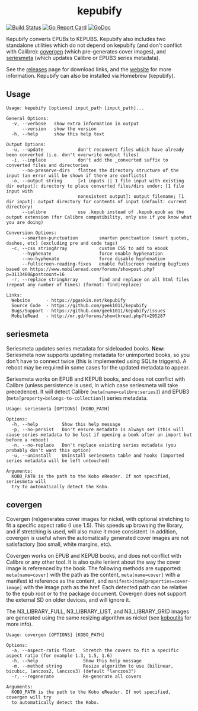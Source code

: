 <h1 align="center">kepubify</h1>

<a href="https://cloud.drone.io/geek1011/kepubify"><img alt="Build Status" src="https://cloud.drone.io/api/badges/geek1011/kepubify/status.svg" /></a>
<a href="https://goreportcard.com/report/github.com/geek1011/kepubify"><img alt="Go Report Card" src="https://goreportcard.com/badge/github.com/geek1011/kepubify" /></a>
<a href="https://godoc.org/github.com/geek1011/kepubify/kepub"><img alt="GoDoc" src="https://img.shields.io/badge/godoc-reference-blue.svg" /></a>

Kepubify converts EPUBs to KEPUBS. Kepubify also includes two standalone utilities
which do not depend on kepubify (and don't conflict with Calibre): [covergen](./covergen)
(which pre-generates cover images), and [seriesmeta](./seriesmeta) (which updates
Calibre or EPUB3 series metadata).

See the [releases](https://github.com/geek1011/kepubify/releases/latest) page for
download links, and the [website](https://pgaskin.net/kepubify) for more information.
Kepubify can also be installed via Homebrew (kepubify).

## Usage
```
Usage: kepubify [options] input_path [input_path]...

General Options:
  -v, --verbose   show extra information in output
      --version   show the version
  -h, --help      show this help text

Output Options:
  -u, --update             don't reconvert files which have already been converted (i.e. don't overwrite output files)
  -i, --inplace            don't add the _converted suffix to converted files and directories
      --no-preserve-dirs   flatten the directory structure of the input (an error will be shown if there are conflicts)
  -o, --output string      [>1 inputs || 1 file input with existing dir output]: directory to place converted files/dirs under; [1 file input with
                           nonexistent output]: output filename; [1 dir input]: output directory for contents of input (default: current directory)
      --calibre            use .kepub instead of .kepub.epub as the output extension (for Calibre compatibility, only use if you know what you are doing)

Conversion Options:
      --smarten-punctuation        smarten punctuation (smart quotes, dashes, etc) (excluding pre and code tags)
  -c, --css stringArray            custom CSS to add to ebook
      --hyphenate                  force enable hyphenation
      --no-hyphenate               force disable hyphenation
      --fullscreen-reading-fixes   enable fullscreen reading bugfixes based on https://www.mobileread.com/forums/showpost.php?p=3113460&postcount=16
  -r, --replace stringArray        find and replace on all html files (repeat any number of times) (format: find|replace)

Links:
  Website      - https://pgaskin.net/kepubify
  Source Code  - https://github.com/geek1011/kepubify
  Bugs/Support - https://github.com/geek1011/kepubify/issues
  MobileRead   - http://mr.gd/forums/showthread.php?t=295287
```

## seriesmeta
Seriesmeta updates series metadata for sideloaded books. **New:** Seriesmeta now
supports updating metadata for unimported books, so you don't have to connect
twice (this is implemented using SQLite triggers). A reboot may be required in
some cases for the updated metadata to appear.

Seriesmeta works on EPUB and KEPUB books, and does not conflict with Calibre
(unless persistence is used, in which case seriesmeta will take precedence). It
will detect Calibre (`meta[name=calibre:series]`) and EPUB3
(`meta[property=belongs-to-collection]`) series metadata.

```
Usage: seriesmeta [OPTIONS] [KOBO_PATH]

Options:
  -h, --help         Show this help message
  -p, --no-persist   Don't ensure metadata is always set (this will cause series metadata to be lost if opening a book after an import but before a reboot)
  -n, --no-replace   Don't replace existing series metadata (you probably don't want this option)
  -u, --uninstall    Uninstall seriesmeta table and hooks (imported series metadata will be left untouched)

Arguments:
  KOBO_PATH is the path to the Kobo eReader. If not specified, seriesmeta will
  try to automatically detect the Kobo.
```

## covergen
Covergen (re)generates cover images for nickel, with optional stretching to fit
a specific aspect ratio (I use 1.5). This speeds up browsing the library, and if
stretching is used, will also make it more consistent. In addition, covergen is
useful when the automatically generated cover images are not satisfactory (too
small, white margins, etc).

Covergen works on EPUB and KEPUB books, and does not conflict with Calibre or any
other tool. It is also quite lenient about the way the cover image is referenced
by the book. The following methods are supported: `meta[name=cover]` with the path
as the content, `meta[name=cover]` with a manifest id reference as the content, and
`manifest>item[properties=cover-image]` with the image path as the href. Each
detected path can be relative to the epub root or to the package document.
Covergen does not support the external SD on older devices, and will ignore it.

The N3_LIBRARY_FULL, N3_LIBRARY_LIST, and N3_LIBRARY_GRID images are generated
using the same resizing algorithm as nickel (see [koboutils](https://github.com/geek1011/koboutils/blob/master/kobo/device.go) for more info).

```
Usage: covergen [OPTIONS] [KOBO_PATH]

Options:
  -a, --aspect-ratio float   Stretch the covers to fit a specific aspect ratio (for example 1.3, 1.5, 1.6)
  -h, --help                 Show this help message
  -m, --method string        Resize algorithm to use (bilinear, bicubic, lanczos2, lanczos3) (default "lanczos3")
  -r, --regenerate           Re-generate all covers

Arguments:
  KOBO_PATH is the path to the Kobo eReader. If not specified, covergen will try
  to automatically detect the Kobo.
```

